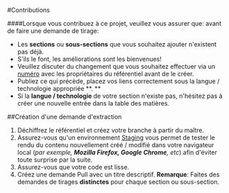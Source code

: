 #Contributions

####Lorsque vous contribuez à ce projet, veuillez vous assurer que: avant de faire une demande de tirage:

- Les **sections** ou **sous-sections** que vous souhaitez ajouter n'existent pas déjà.
- S'ils le font, les améliorations sont les bienvenues!
- Veuillez discuter du changement que vous souhaitez effectuer via un [numéro](https://github.com/vinayhegde1990/devops-notes/issues) avec les propriétaires du référentiel avant de le créer.
- Publiez ce qui précède, placez vos liens correctement sous la langue / technologie appropriée **. **
- Si la **langue / technologie** de votre section n'existe pas, n'hésitez pas à créer une nouvelle entrée dans la table des matières.
  
    
##Création d'une demande d'extraction


1. Déchiffrez le référentiel et créez votre branche à partir du maître.
2. Assurez-vous qu'un environnement [Staging](Staging.md) vous permet de tester le rendu du contenu nouvellement créé / modifié dans votre navigateur local (_par exemple, **Mozilla Firefox, Google Chrome**, etc_) afin d'éviter toute surprise par la suite.
3. Assurez-vous que votre code est lisse.
4. Créez une demande Pull avec un titre descriptif. **Remarque**: Faites des demandes de tirages **distinctes** pour chaque section ou sous-section.